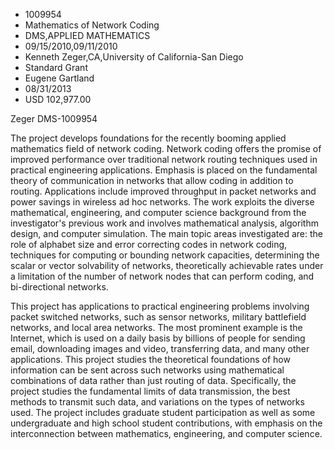 
* 1009954
* Mathematics of Network Coding
* DMS,APPLIED MATHEMATICS
* 09/15/2010,09/11/2010
* Kenneth Zeger,CA,University of California-San Diego
* Standard Grant
* Eugene Gartland
* 08/31/2013
* USD 102,977.00

Zeger DMS-1009954

The project develops foundations for the recently booming applied mathematics
field of network coding. Network coding offers the promise of improved
performance over traditional network routing techniques used in practical
engineering applications. Emphasis is placed on the fundamental theory of
communication in networks that allow coding in addition to routing. Applications
include improved throughput in packet networks and power savings in wireless ad
hoc networks. The work exploits the diverse mathematical, engineering, and
computer science background from the investigator's previous work and involves
mathematical analysis, algorithm design, and computer simulation. The main topic
areas investigated are: the role of alphabet size and error correcting codes in
network coding, techniques for computing or bounding network capacities,
determining the scalar or vector solvability of networks, theoretically
achievable rates under a limitation of the number of network nodes that can
perform coding, and bi-directional networks.

This project has applications to practical engineering problems involving
packet switched networks, such as sensor networks, military battlefield
networks, and local area networks. The most prominent example is the Internet,
which is used on a daily basis by billions of people for sending email,
downloading images and video, transferring data, and many other applications.
This project studies the theoretical foundations of how information can be sent
across such networks using mathematical combinations of data rather than just
routing of data. Specifically, the project studies the fundamental limits of
data transmission, the best methods to transmit such data, and variations on the
types of networks used. The project includes graduate student participation as
well as some undergraduate and high school student contributions, with emphasis
on the interconnection between mathematics, engineering, and computer science.
